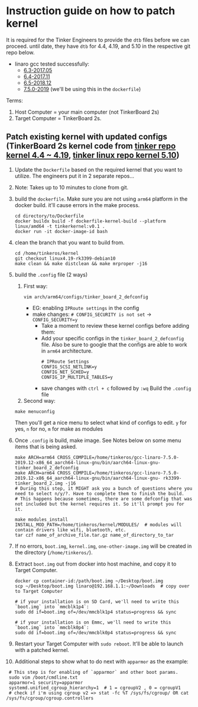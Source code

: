 # Instruction guide on how to patch kernel 

It is required for the Tinker Engineers to provide the `dtb` files before we can proceed. until date, they have `dtb` for 4.4, 4.19, and 5.10 in the respective git repo below. 

- linaro gcc tested successfully:
    - [6.3-2017.05](https://releases.linaro.org/components/toolchain/binaries/6.3-2017.05/aarch64-linux-gnu/)
    - [6.4-2017.11](https://releases.linaro.org/components/toolchain/binaries/6.4-2017.11/aarch64-linux-gnu/)
    - [6.5-2018.12](https://releases.linaro.org/components/toolchain/binaries/6.5-2018.12/aarch64-linux-gnu/)
    - [7.5.0-2019](https://releases.linaro.org/components/toolchain/binaries/7.5-2019.12/aarch64-linux-gnu/) (we'll be using this in the `dockerfile`)
          
Terms:
1. Host Computer = your main computer (not TinkerBoard 2s)
2. Target Computer = TinkerBoard 2s.

## Patch existing kernel with updated configs (TinkerBoard 2s kernel code from [tinker repo kernel 4.4 ~ 4.19](https://github.com/TinkerBoard2/kernel/tree/linux4.19-rk3399-debian10), [tinker linux repo kernel 5.10](https://github.com/TinkerBoard-Linux/rockchip-linux-kernel.git))

1. Update the `Dockerfile` based on the required kernel that you want to utilize. The engineers put it in 2 separate repos... 
2. Note: Takes up to 10 minutes to clone from git. 
3. build the `dockerfile`. Make sure you are not using `arm64` platform in the docker build. it'll cause errors in the make process.
   ```shell
   cd directory/to/Dockerfile
   docker buildx build -f dockerfile-kernel-build --platform linux/amd64 -t tinkerkernel:v0.1 .
   docker run -it docker-image-id bash
    ```
   
4. clean the branch that you want to build from.
    ```shell
    cd /home/tinkeros/kernel
    git checkout linux4.19-rk3399-debian10
    make clean && make distclean && make mrproper -j16
    ```

5. build the `.config` file (2 ways)
   1. First way:
      ```shell  
      vim arch/arm64/configs/tinker_board_2_defconfig
      ```
      - EG: enabling `IPRoute settings` in the config    
      - make changes: `# CONFIG_SECURITY is not set` -> `CONFIG_SECURITY=y`
         - Take a moment to review these kernel configs before adding them:
         - Add your specific configs in the `tinker_board_2_defconfig` file. Also be sure to google that the configs are able to work in `arm64` architecture.          
           ```lombok.config
           # IPRoute Settings
           CONFIG_SCSI_NETLINK=y
           CONFIG_NET_SCHED=y
           CONFIG_IP_MULTIPLE_TABLES=y
           ```
         - save changes with `ctrl + c` followed by `:wq`
           Build the `.config` file      
   2. Second way:
    ```shell
   make menuconfig
   ```
   Then you'll get a nice menu to select what kind of configs to edit. `y` for yes, `n` for no, `m` for make as modules

6. Once `.config` is build, make image. See Notes below on some menu items that is being asked. 
    ```shell
    make ARCH=arm64 CROSS_COMPILE=/home/tinkeros/gcc-linaro-7.5.0-2019.12-x86_64_aarch64-linux-gnu/bin/aarch64-linux-gnu- tinker_board_2_defconfig
   make ARCH=arm64 CROSS_COMPILE=/home/tinkeros/gcc-linaro-7.5.0-2019.12-x86_64_aarch64-linux-gnu/bin/aarch64-linux-gnu- rk3399-tinker_board_2.img -j16
   # During this step, it MIGHT ask you a bunch of questions where you need to select n/y/?. Have to complete them to finish the build. 
   # This happens because sometimes, there are some defconfig that was not included but the kernel requires it. So it'll prompt you for it.
   
   make modules_install INSTALL_MOD_PATH=/home/tinkeros/kernel/MODULES/  # modules will contain drivers like wifi, bluetooth, etc. 
   tar czf name_of_archive_file.tar.gz name_of_directory_to_tar
    ```
7. If no errors, `boot.img`, `kernel.img`, `one-other-image.img` will be created in the directory (`/home/tinkeros/`).

8. Extract `boot.img` out from docker into host machine, and copy it to Target Computer.
    ```shell
    docker cp container-id:/path/boot.img ~/Desktop/boot.img
    scp ~/Desktop/boot.img linaro@192.168.1.1:~/Downloads  # copy over to Target Computer
       
    # if your installation is on SD Card, we'll need to write this `boot.img` into `mmcblk1p4`:
    sudo dd if=boot.img of=/dev/mmcblk1p4 status=progress && sync 
   
    # if your installation is on Emmc, we'll need to write this `boot.img` into `mmcblk0p4`:
    sudo dd if=boot.img of=/dev/mmcblk0p4 status=progress && sync 
    ```
9. Restart your Target Computer with `sudo reboot`. It'll be able to launch with a patched kernel.

10. Additional steps to show what to do next with `apparmor` as the example:
   ```shell
    # This step is for enabling of `apparmor` and other boot params.
    sudo vim /boot/cmdline.txt
    apparmor=1 security=apparmor    
    systemd.unified_cgroup_hierarchy=1  # 1 = cgroupV2 , 0 = cgroupV1    
    # check if i'm using cgroup v2 => stat -fc %T /sys/fs/cgroup/ OR cat /sys/fs/cgroup/cgroup.controllers
   ```
